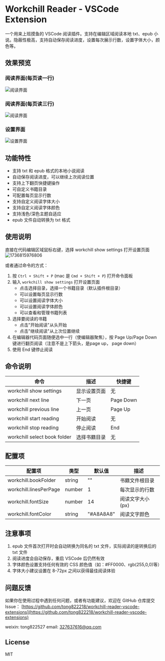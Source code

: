 # Workchill Reader - VSCode Extension

一个用来上班摸鱼的 VSCode 阅读插件。支持在编辑区域阅读本地 txt、epub 小说。隐蔽性极高，支持自动保存阅读进度，设置每次展示行数，设置字体大小，颜色等。

## 效果预览

### 阅读界面(每页读一行)
![阅读界面](https://github.com/user-attachments/assets/f3a2db4c-c4d2-48dc-a006-40811277c2a0)

### 阅读界面(每页读三行)
![阅读界面](https://github.com/user-attachments/assets/3287b1c7-25dc-4de8-ac0e-56eb9101887d)

### 设置界面
![设置界面](https://github.com/user-attachments/assets/1ed4cefc-70db-4671-8cb5-eea8211d957b)


## 功能特性

- 支持 txt 和 epub 格式的本地小说阅读
- 自动保存阅读进度，可以继续上次阅读位置
- 支持上下翻页快捷键操作
- 可自定义书籍目录
- 可配置每页显示行数
- 支持自定义阅读字体大小
- 支持自定义阅读字体颜色
- 支持浅色/深色主题自适应
- epub 文件自动转换为 txt 格式

## 使用说明

直接在代码编辑区域鼠标右键，选择 workchill show settings 打开设置页面
![1736815976806](https://github.com/user-attachments/assets/cd38789a-7671-4e64-b1f2-d5db2ab8ded9)

或者通过命令的方式：
1. 按 `Ctrl + Shift + P` (mac 是 `Cmd + Shift + P`) 打开命令面板
2. 输入 `workchill show settings` 打开设置页面
   - 点击选择目录，选择一个书籍目录（默认插件根目录）
   - 可以设置每页显示行数
   - 可以设置阅读字体大小
   - 可以设置阅读字体颜色
   - 可以查看和管理书籍列表
3. 选择要阅读的书籍
   - 点击"开始阅读"从头开始
   - 点击"继续阅读"从上次位置继续
4. 在编辑器代码页面随便选中一行（使编辑器聚焦），按 Page Up/Page Down 键进行翻页阅读（注意不是上下箭头，是page up， page down）
5. 使用 End 键停止阅读


## 命令说明

| 命令 | 描述 | 快捷键 |
|------|------|--------|
| workchill show settings | 显示设置页面 | 无 |
| workchill next line | 下一页 | Page Down |
| workchill previous line | 上一页 | Page Up |
| workchill start reading | 开始阅读 | 无 |
| workchill stop reading | 停止阅读 | End |
| workchill select book folder | 选择书籍目录 | 无 |


## 配置项

| 配置项 | 类型 | 默认值 | 描述 |
|--------|------|--------|------|
| workchill.bookFolder | string | "" | 书籍文件根目录 |
| workchill.linesPerPage | number | 1 | 每次显示的行数 |
| workchill.fontSize | number | 14 | 阅读文字大小(px) |
| workchill.fontColor | string | "#A8A8A8" | 阅读文字颜色 |


## 注意事项

1. epub 文件首次打开时会自动转换为同名的 txt 文件，实际阅读的是转换后的 txt 文件
2. 阅读进度会自动保存，重启 VSCode 后仍然有效
3. 字体颜色设置支持任何有效的 CSS 颜色值（如：#FF0000、rgb(255,0,0)等）
4. 字体大小建议设置在 8-72px 之间以获得最佳阅读体验

## 问题反馈

如果你在使用过程中遇到任何问题，或者有功能建议，欢迎在 GitHub 仓库提交 Issue：
[https://github.com/tong822218/workchill-reader-vscode-extensions](https://github.com/tong822218/workchill-reader-vscode-extensions)

weixin: tong822527
email: 327637616@qq.com


## License

MIT
